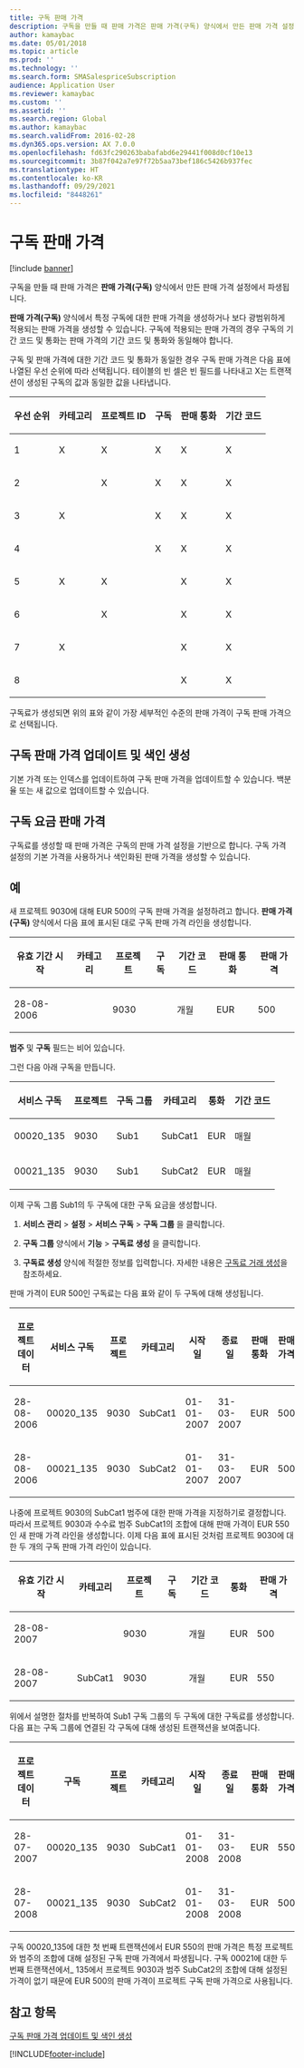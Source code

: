 ```yaml
---
title: 구독 판매 가격
description: 구독을 만들 때 판매 가격은 판매 가격(구독) 양식에서 만든 판매 가격 설정에서 파생됩니다.
author: kamaybac
ms.date: 05/01/2018
ms.topic: article
ms.prod: ''
ms.technology: ''
ms.search.form: SMASalespriceSubscription
audience: Application User
ms.reviewer: kamaybac
ms.custom: ''
ms.assetid: ''
ms.search.region: Global
ms.author: kamaybac
ms.search.validFrom: 2016-02-28
ms.dyn365.ops.version: AX 7.0.0
ms.openlocfilehash: fd63fc290263babafabd6e29441f008d0cf10e13
ms.sourcegitcommit: 3b87f042a7e97f72b5aa73bef186c5426b937fec
ms.translationtype: HT
ms.contentlocale: ko-KR
ms.lasthandoff: 09/29/2021
ms.locfileid: "8448261"
---
```

# <a name="subscription-sales-prices"></a>구독 판매 가격

[!include [banner](../includes/banner.md)]

구독을 만들 때 판매 가격은 **판매 가격(구독)** 양식에서 만든 판매 가격 설정에서 파생됩니다.

**판매 가격(구독)** 양식에서 특정 구독에 대한 판매 가격을 생성하거나 보다 광범위하게 적용되는 판매 가격을 생성할 수 있습니다. 구독에 적용되는 판매 가격의 경우 구독의 기간 코드 및 통화는 판매 가격의 기간 코드 및 통화와 동일해야 합니다.

구독 및 판매 가격에 대한 기간 코드 및 통화가 동일한 경우 구독 판매 가격은 다음 표에 나열된 우선 순위에 따라 선택됩니다. 테이블의 빈 셀은 빈 필드를 나타내고 X는 트랜잭션이 생성된 구독의 값과 동일한 값을 나타냅니다.

<table>
<colgroup>
<col />
<col />
<col />
<col />
<col />
<col />
</colgroup>
<thead>
<tr class="header">
<th><p>우선 순위</p></th>
<th><p><strong>카테고리</strong></p></th>
<th><p><strong>프로젝트 ID</strong></p></th>
<th><p><strong>구독</strong></p></th>
<th><p><strong>판매 통화</strong></p></th>
<th><p><strong>기간 코드</strong></p></th>
</tr>
</thead>
<tbody>
<tr class="odd">
<td><p>1</p></td>
<td><p>X</p></td>
<td><p>X</p></td>
<td><p>X</p></td>
<td><p>X</p></td>
<td><p>X</p></td>
</tr>
<tr class="even">
<td><p>2</p></td>
<td><p></p></td>
<td><p>X</p></td>
<td><p>X</p></td>
<td><p>X</p></td>
<td><p>X</p></td>
</tr>
<tr class="odd">
<td><p>3</p></td>
<td><p>X</p></td>
<td><p></p></td>
<td><p>X</p></td>
<td><p>X</p></td>
<td><p>X</p></td>
</tr>
<tr class="even">
<td><p>4</p></td>
<td><p></p></td>
<td><p></p></td>
<td><p>X</p></td>
<td><p>X</p></td>
<td><p>X</p></td>
</tr>
<tr class="odd">
<td><p>5</p></td>
<td><p>X</p></td>
<td><p>X</p></td>
<td><p></p></td>
<td><p>X</p></td>
<td><p>X</p></td>
</tr>
<tr class="even">
<td><p>6</p></td>
<td><p></p></td>
<td><p>X</p></td>
<td><p></p></td>
<td><p>X</p></td>
<td><p>X</p></td>
</tr>
<tr class="odd">
<td><p>7</p></td>
<td><p>X</p></td>
<td><p></p></td>
<td><p></p></td>
<td><p>X</p></td>
<td><p>X</p></td>
</tr>
<tr class="even">
<td><p>8</p></td>
<td><p></p></td>
<td><p></p></td>
<td><p></p></td>
<td><p>X</p></td>
<td><p>X</p></td>
</tr>
</tbody>
</table>

구독료가 생성되면 위의 표와 같이 가장 세부적인 수준의 판매 가격이 구독 판매 가격으로 선택됩니다.

## <a name="update-and-index-subscription-sales-prices"></a>구독 판매 가격 업데이트 및 색인 생성

기본 가격 또는 인덱스를 업데이트하여 구독 판매 가격을 업데이트할 수 있습니다. 백분율 또는 새 값으로 업데이트할 수 있습니다.

## <a name="subscription-fee-sales-prices"></a>구독 요금 판매 가격

구독료를 생성할 때 판매 가격은 구독의 판매 가격 설정을 기반으로 합니다. 구독 가격 설정의 기본 가격을 사용하거나 색인화된 판매 가격을 생성할 수 있습니다.

## <a name="example"></a>예

새 프로젝트 9030에 대해 EUR 500의 구독 판매 가격을 설정하려고 합니다. **판매 가격(구독)** 양식에서 다음 표에 표시된 대로 구독 판매 가격 라인을 생성합니다.

<table>
<colgroup>
<col />
<col />
<col />
<col />
<col />
<col />
<col />
</colgroup>
<thead>
<tr class="header">
<th><p>유효 기간 시작</p></th>
<th><p>카테고리</p></th>
<th><p>프로젝트 </p></th>
<th><p>구독</p></th>
<th><p>기간 코드</p></th>
<th><p>판매 통화</p></th>
<th><p>판매 가격</p></th>
</tr>
</thead>
<tbody>
<tr class="odd">
<td><p>28-08-2006</p></td>
<td></td>
<td><p>9030</p></td>
<td></td>
<td><p>개월</p></td>
<td><p>EUR</p></td>
<td><p>500</p></td>
</tr>
</tbody>
</table>


**범주** 및 **구독** 필드는 비어 있습니다.

그런 다음 아래 구독을 만듭니다.

<table>
<colgroup>
<col />
<col />
<col />
<col />
<col />
<col />
</colgroup>
<thead>
<tr class="header">
<th><p>서비스 구독</p></th>
<th><p>프로젝트 </p></th>
<th><p>구독 그룹</p></th>
<th><p>카테고리</p></th>
<th><p>통화</p></th>
<th><p>기간 코드</p></th>
</tr>
</thead>
<tbody>
<tr class="odd">
<td><p>00020_135</p></td>
<td><p>9030</p></td>
<td><p>Sub1</p></td>
<td><p>SubCat1</p></td>
<td><p>EUR</p></td>
<td><p>매월</p></td>
</tr>
<tr class="even">
<td><p>00021_135</p></td>
<td><p>9030</p></td>
<td><p>Sub1</p></td>
<td><p>SubCat2</p></td>
<td><p>EUR</p></td>
<td><p>매월</p></td>
</tr>
</tbody>
</table>


이제 구독 그룹 Sub1의 두 구독에 대한 구독 요금을 생성합니다.

1.  **서비스 관리** \> **설정** \> **서비스 구독** \> **구독 그룹** 을 클릭합니다.

2.  **구독 그룹** 양식에서 **기능** \> **구독료 생성** 을 클릭합니다.

3.  **구독료 생성** 양식에 적절한 정보를 입력합니다. 자세한 내용은 [구독료 거래 생성](create-subscription-fee-transactions.md)을 참조하세요.

판매 가격이 EUR 500인 구독료는 다음 표와 같이 두 구독에 대해 생성됩니다.

<table>
<colgroup>
<col />
<col />
<col />
<col />
<col />
<col />
<col />
<col />
</colgroup>
<thead>
<tr class="header">
<th><p>프로젝트 데이터</p></th>
<th><p>서비스 구독</p></th>
<th><p>프로젝트 </p></th>
<th><p>카테고리</p></th>
<th><p>시작일</p></th>
<th><p>종료일</p></th>
<th><p>판매 통화</p></th>
<th><p>판매 가격</p></th>
</tr>
</thead>
<tbody>
<tr class="odd">
<td><p>28-08-2006</p></td>
<td><p>00020_135</p></td>
<td><p>9030</p></td>
<td><p>SubCat1</p></td>
<td><p>01-01-2007</p></td>
<td><p>31-03-2007</p></td>
<td><p>EUR</p></td>
<td><p>500</p></td>
</tr>
<tr class="even">
<td><p>28-08-2006</p></td>
<td><p>00021_135</p></td>
<td><p>9030</p></td>
<td><p>SubCat2</p></td>
<td><p>01-01-2007</p></td>
<td><p>31-03-2007</p></td>
<td><p>EUR</p></td>
<td><p>500</p></td>
</tr>
</tbody>
</table>


나중에 프로젝트 9030의 SubCat1 범주에 대한 판매 가격을 지정하기로 결정합니다. 따라서 프로젝트 9030과 수수료 범주 SubCat1의 조합에 대해 판매 가격이 EUR 550인 새 판매 가격 라인을 생성합니다. 이제 다음 표에 표시된 것처럼 프로젝트 9030에 대한 두 개의 구독 판매 가격 라인이 있습니다.

<table>
<colgroup>
<col />
<col />
<col />
<col />
<col />
<col />
<col />
</colgroup>
<thead>
<tr class="header">
<th><p>유효 기간 시작</p></th>
<th><p>카테고리</p></th>
<th><p>프로젝트 </p></th>
<th><p>구독</p></th>
<th><p>기간 코드</p></th>
<th><p>통화</p></th>
<th><p>판매 가격</p></th>
</tr>
</thead>
<tbody>
<tr class="odd">
<td><p>28-08-2007</p></td>
<td></td>
<td><p>9030</p></td>
<td></td>
<td><p>개월</p></td>
<td><p>EUR</p></td>
<td><p>500</p></td>
</tr>
<tr class="even">
<td><p>28-08-2007</p></td>
<td><p>SubCat1</p></td>
<td><p>9030</p></td>
<td></td>
<td><p>개월</p></td>
<td><p>EUR</p></td>
<td><p>550</p></td>
</tr>
</tbody>
</table>

위에서 설명한 절차를 반복하여 Sub1 구독 그룹의 두 구독에 대한 구독료를 생성합니다. 다음 표는 구독 그룹에 연결된 각 구독에 대해 생성된 트랜잭션을 보여줍니다.

<table>
<colgroup>
<col />
<col />
<col />
<col />
<col />
<col />
<col />
<col />
</colgroup>
<thead>
<tr class="header">
<th><p>프로젝트 데이터</p></th>
<th><p>구독</p></th>
<th><p>프로젝트 </p></th>
<th><p>카테고리</p></th>
<th><p>시작일</p></th>
<th><p>종료일</p></th>
<th><p>판매 통화</p></th>
<th><p>판매 가격</p></th>
</tr>
</thead>
<tbody>
<tr class="odd">
<td><p>28-07-2007</p></td>
<td><p>00020_135</p></td>
<td><p>9030</p></td>
<td><p>SubCat1</p></td>
<td><p>01-01-2008</p></td>
<td><p>31-03-2008</p></td>
<td><p>EUR</p></td>
<td><p>550</p></td>
</tr>
<tr class="even">
<td><p>28-07-2008</p></td>
<td><p>00021_135</p></td>
<td><p>9030</p></td>
<td><p>SubCat2</p></td>
<td><p>01-01-2008</p></td>
<td><p>31-03-2008</p></td>
<td><p>EUR</p></td>
<td><p>500</p></td>
</tr>
</tbody>
</table>

구독 00020\_135에 대한 첫 번째 트랜잭션에서 EUR 550의 판매 가격은 특정 프로젝트와 범주의 조합에 대해 설정된 구독 판매 가격에서 파생됩니다. 구독 00021에 대한 두 번째 트랜잭션에서\_ 135에서 프로젝트 9030과 범주 SubCat2의 조합에 대해 설정된 가격이 없기 때문에 EUR 500의 판매 가격이 프로젝트 구독 판매 가격으로 사용됩니다.

## <a name="see-also"></a>참고 항목

[구독 판매 가격 업데이트 및 색인 생성](update-and-index-subscription-sales-prices.md)

[!INCLUDE[footer-include](../../includes/footer-banner.md)]
